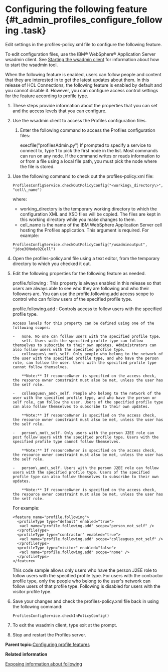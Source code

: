 # Configuring the following feature {#t_admin_profiles_configure_following .task}

Edit settings in the profiles-policy.xml file to configure the following feature.

To edit configuration files, use the IBM® WebSphere® Application Server wsadmin client. See [Starting the wsadmin client](t_admin_wsadmin_starting.md) for information about how to start the wsadmin tool.

When the following feature is enabled, users can follow people and content that they are interested in to get the latest updates about them. In this release of HCL Connections, the following feature is enabled by default and you cannot disable it. However, you can configure access control settings for the feature according to profile type.

1.  These steps provide information about the properties that you can set and the access levels that you can configure.
2.  Use the wsadmin client to access the Profiles configuration files.

    1.  Enter the following command to access the Profiles configuration files:

        execfile\("profilesAdmin.py"\) If prompted to specify a service to connect to, type 1 to pick the first node in the list. Most commands can run on any node. If the command writes or reads information to or from a file using a local file path, you must pick the node where the file is stored.

3.  Use the following command to check out the profiles-policy.xml file:

    ```
    ProfilesConfigService.checkOutPolicyConfig("<working\_directory\>", "cell\_name")
    ```

    where:

    -   working\_directory is the temporary working directory to which the configuration XML and XSD files will be copied. The files are kept in this working directory while you make changes to them.
    -   cell\_name is the name of the IBM WebSphere Application Server cell hosting the Profiles application. This argument is required.
    For example:

    ```
    ProfilesConfigService.checkOutPolicyConfig("/wsadminoutput", "jdoe30Node02Cell")
    ```

4.  Open the profiles-policy.xml file using a text editor, from the temporary directory to which you checked it out.

5.  Edit the following properties for the following feature as needed.

    profile.following
    :   This property is always enabled in this release so that users are always able to see who they are following and who their followers are. You can use the profile.following.add access scope to control who can follow users of the specified profile type.

    profile.following.add
    :   Controls access to follow users with the specified profile type.

        Access levels for this property can be defined using one of the following scopes:

        -   none. No one can follow users with the specified profile type.
        -   self. Users with the specified profile type can follow themselves to subscribe to their own updates. Administrators can also follow users with the specified profile type.
        -   colleagues\_not\_self. Only people who belong to the network of the user with the specified profile type, and who have the person role, can follow the user. Users with the specified profile type cannot follow themselves.

            **Note:** If resourceOwner is specified on the access check, the resource owner constraint must also be met, unless the user has the self role.

        -   colleagues\_and\_self. People who belong to the network of the user with the specified profile type, and who have the person or self role, can follow the user. Users of the specified profile type can also follow themselves to subscribe to their own updates.

            **Note:** If resourceOwner is specified on the access check, the resource owner constraint must also be met, unless the user has the self role.

        -   person\_not\_self. Only users with the person J2EE role can post follow users with the specified profile type. Users with the specified profile type cannot follow themselves.

            **Note:** If resourceOwner is specified on the access check, the resource owner constraint must also be met, unless the user has the self role.

        -   person\_and\_self. Users with the person J2EE role can follow users with the specified profile type. Users of the specified profile type can also follow themselves to subscribe to their own updates.

            **Note:** If resourceOwner is specified on the access check, the resource owner constraint must also be met, unless the user has the self role.

    For example:

    ```
    <feature name="profile.following">
      <profileType type="default" enabled="true">
       <acl name="profile.following.add" scope="person_not_self" /> 
      </profileType>
      <profileType type="contractor" enabled="true">
       <acl name="profile.following.add" scope="colleagues_not_self" /> 
      </profileType>
      <profileType type="visitor" enabled="false">
       <acl name="profile.following.add" scope="none" /> 
      </profileType>
    </feature>
    ```

    This code sample allows only users who have the person J2EE role to follow users with the specified profile type. For users with the contractor profile type, only the people who belong to the user's network can follow users of that profile type. Following is disabled for users with the visitor profile type.

6.  Save your changes and check the profiles-policy.xml file back in using the following command:

    ```
    ProfilesConfigService.checkInPolicyConfig()
    ```

7.  To exit the wsadmin client, type exit at the prompt.

8.  Stop and restart the Profiles server.


**Parent topic:**[Configuring profile features](../admin/c_admin_profiles_configurable_features.md)

**Related information**  


[Exposing information about following](../admin/t_admin_profiles_expose_following_info.md)

